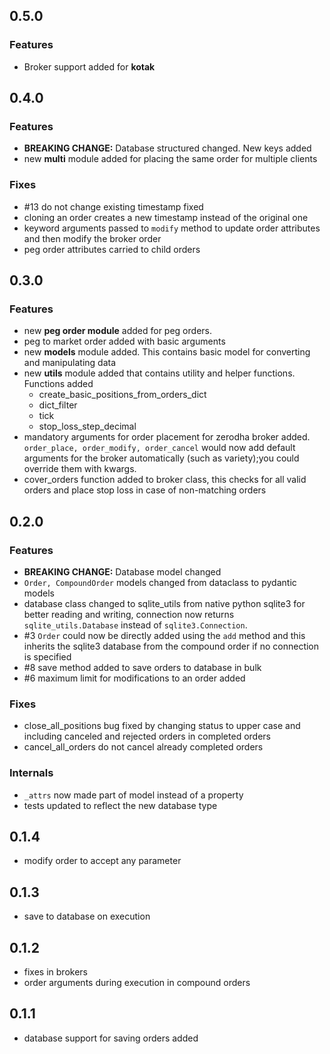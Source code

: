 ## 0.5.0

### Features
* Broker support added for **kotak**

## 0.4.0

### Features
* **BREAKING CHANGE:** Database structured changed. New keys added
* new **multi** module added for placing the same order for multiple clients

### Fixes
* #13 do not change existing timestamp fixed
* cloning an order creates a new timestamp instead of the original one
* keyword arguments passed to `modify` method to update order attributes and then modify the broker order 
* peg order attributes carried to child orders

## 0.3.0

### Features
* new **peg order module** added for peg orders.
* peg to market order added with basic arguments
* new **models** module added. This contains basic model for converting and manipulating data
* new **utils** module added that contains utility and helper functions. Functions added
	* create_basic_positions_from_orders_dict
	* dict_filter
	* tick 
	* stop_loss_step_decimal
* mandatory arguments for order placement for zerodha broker added. `order_place, order_modify, order_cancel` would now add default arguments for the broker automatically (such as variety);you could override them with kwargs.
* cover_orders function added to broker class, this checks for all valid orders and place stop loss in case of non-matching orders


## 0.2.0

### Features
* **BREAKING CHANGE:** Database model changed
* `Order, CompoundOrder` models changed from dataclass to pydantic models
* database class changed to sqlite_utils from native python sqlite3 for better reading and writing, connection now returns `sqlite_utils.Database` instead of `sqlite3.Connection`.
* #3 `Order` could now be directly added using the `add` method and this inherits the sqlite3 database from the compound order if no connection is specified
* #8 save method added to save orders to database in bulk
* #6 maximum limit for modifications to an order added

### Fixes
* close_all_positions bug fixed by changing status to upper case and including canceled and rejected orders in completed orders
* cancel_all_orders do not cancel already completed orders

### Internals

* `_attrs` now made part of model instead of a property
* tests updated to reflect the new database type


## 0.1.4
* modify order to accept any parameter

## 0.1.3
* save to database on execution

## 0.1.2
* fixes in brokers
* order arguments during execution in compound orders

## 0.1.1
* database support for saving orders added
